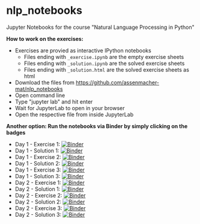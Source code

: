 # nlp_notebooks
Jupyter Notebooks for the course "Natural Language Processing in Python"

__How to work on the exercises:__ 

- Exercises are provied as interactive IPython notebooks
    + Files ending with ``_exercise.ipynb`` are the empty exercise sheets
    + Files ending with ``_solution.ipynb`` are the solved exercise sheets
    + Files ending with ``_solution.html`` are the solved exercise sheets as html
- Download the files from https://github.com/assenmacher-mat/nlp_notebooks
- Open command line
- Type "jupyter lab" and hit enter
- Wait for JupyterLab to open in your browser
- Open the respective file from inside JupyterLab

__Another option: Run the notebooks via Binder by simply clicking on the badges__

- Day 1 - Exercise 1: [![Binder](https://mybinder.org/static/images/badge_logo.svg?v=117793ab76524046ef44e2d2d5af220c)](https://mybinder.org/v2/gh/assenmacher-mat/nlp_notebooks/master?filepath=day1_ex1_preprocessing_exercise.ipynb)
- Day 1 - Solution 1: [![Binder](https://mybinder.org/static/images/badge_logo.svg?v=117793ab76524046ef44e2d2d5af220c)](https://mybinder.org/v2/gh/assenmacher-mat/nlp_notebooks/master?filepath=day1_ex1_preprocessing_solution.ipynb)
- Day 1 - Exercise 2: [![Binder](https://mybinder.org/static/images/badge_logo.svg?v=117793ab76524046ef44e2d2d5af220c)](https://mybinder.org/v2/gh/assenmacher-mat/nlp_notebooks/master?filepath=day1_ex2_representing-docs_exercise.ipynb)
- Day 1 - Solution 2: [![Binder](https://mybinder.org/static/images/badge_logo.svg?v=117793ab76524046ef44e2d2d5af220c)](https://mybinder.org/v2/gh/assenmacher-mat/nlp_notebooks/master?filepath=day1_ex2_representing-docs_solution.ipynb)
- Day 1 - Exercise 3: [![Binder](https://mybinder.org/static/images/badge_logo.svg?v=117793ab76524046ef44e2d2d5af220c)](https://mybinder.org/v2/gh/assenmacher-mat/nlp_notebooks/master?filepath=day1_ex3_sentiment-analysis_exercise.ipynb)
- Day 1 - Solution 3: [![Binder](https://mybinder.org/static/images/badge_logo.svg?v=117793ab76524046ef44e2d2d5af220c)](https://mybinder.org/v2/gh/assenmacher-mat/nlp_notebooks/master?filepath=day1_ex3_sentiment-analysis_solution.ipynb)
- Day 2 - Exercise 1: [![Binder](https://mybinder.org/static/images/badge_logo.svg?v=117793ab76524046ef44e2d2d5af220c)](https://mybinder.org/v2/gh/assenmacher-mat/nlp_notebooks/master?filepath=day2_ex1_word2vec_Exercise.ipynb)
- Day 2 - Solution 1: [![Binder](https://mybinder.org/static/images/badge_logo.svg?v=117793ab76524046ef44e2d2d5af220c)](https://mybinder.org/v2/gh/assenmacher-mat/nlp_notebooks/master?filepath=day2_ex1_word2vec_solution.ipynb)
- Day 2 - Exercise 2: [![Binder](https://mybinder.org/static/images/badge_logo.svg?v=117793ab76524046ef44e2d2d5af220c)](https://mybinder.org/v2/gh/assenmacher-mat/nlp_notebooks/master?filepath=day2_ex2_doc2vec_exercise.ipynb)
- Day 2 - Solution 2: [![Binder](https://mybinder.org/static/images/badge_logo.svg?v=117793ab76524046ef44e2d2d5af220c)](https://mybinder.org/v2/gh/assenmacher-mat/nlp_notebooks/master?filepath=day2_ex2_doc2vec_solution.ipynb)
- Day 2 - Exercise 3: [![Binder](https://mybinder.org/static/images/badge_logo.svg?v=117793ab76524046ef44e2d2d5af220c)](https://mybinder.org/v2/gh/assenmacher-mat/nlp_notebooks/master?filepath=day2_ex3_fasttext_exercise.ipynb)
- Day 2 - Solution 3: [![Binder](https://mybinder.org/static/images/badge_logo.svg?v=117793ab76524046ef44e2d2d5af220c)](https://mybinder.org/v2/gh/assenmacher-mat/nlp_notebooks/master?filepath=day2_ex3_fasttext_solution.ipynb)

